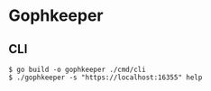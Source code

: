 # Gophkeeper

## CLI

```shell
$ go build -o gophkeeper ./cmd/cli
$ ./gophkeeper -s "https://localhost:16355" help
```
